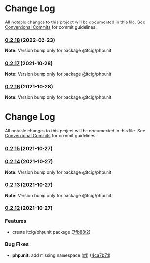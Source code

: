 # Change Log

All notable changes to this project will be documented in this file.
See [Conventional Commits](https://conventionalcommits.org) for commit guidelines.

### [0.2.18](https://github.com/itcig/itcig/compare/@itcig/phpunit@0.2.17...@itcig/phpunit@0.2.18) (2022-02-23)

**Note:** Version bump only for package @itcig/phpunit





### [0.2.17](https://github.com/itcig/itcig/compare/@itcig/phpunit@0.2.16...@itcig/phpunit@0.2.17) (2021-10-28)

**Note:** Version bump only for package @itcig/phpunit





### [0.2.16](https://github.com/itcig/itcig/compare/@itcig/phpunit@0.2.15...@itcig/phpunit@0.2.16) (2021-10-28)

**Note:** Version bump only for package @itcig/phpunit





# Change Log

All notable changes to this project will be documented in this file. See
[Conventional Commits](https://conventionalcommits.org) for commit guidelines.

### [0.2.15](https://github.com/itcig/itcig/compare/@itcig/phpunit@0.2.14...@itcig/phpunit@0.2.15) (2021-10-27)

### [0.2.14](https://github.com/itcig/itcig/compare/@itcig/phpunit@0.2.13...@itcig/phpunit@0.2.14) (2021-10-27)

**Note:** Version bump only for package @itcig/phpunit

### [0.2.13](https://github.com/itcig/itcig/compare/@itcig/phpunit@0.2.12...@itcig/phpunit@0.2.13) (2021-10-27)

**Note:** Version bump only for package @itcig/phpunit

### [0.2.12](https://github.com/itcig/itcig/compare/@itcig/phpunit@0.2.12...@itcig/phpunit@0.2.12) (2021-10-27)

### Features

- create itcig/phpunit package
  ([7fb88f2](https://github.com/itcig/itcig/commit/7fb88f253cfc8c45d5160a5cb37700793aff65d5))

### Bug Fixes

- **phpunit:** add missing namespace
  ([#1](https://github.com/itcig/itcig/issues/1))
  ([4ca7b7d](https://github.com/itcig/itcig/commit/4ca7b7dae01a78b402a4f812df49625850258fb8))
